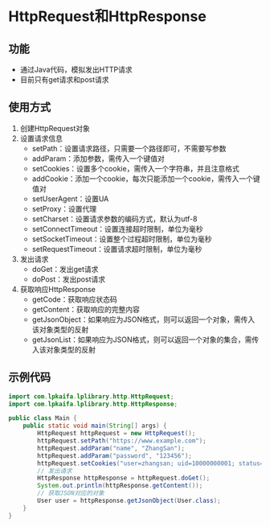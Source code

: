 # HttpRequest和HttpResponse
## 功能
- 通过Java代码，模拟发出HTTP请求
- 目前只有get请求和post请求
## 使用方式
1. 创建HttpRequest对象
2. 设置请求信息
    - setPath：设置请求路径，只需要一个路径即可，不需要写参数
    - addParam：添加参数，需传入一个键值对
    - setCookies：设置多个cookie，需传入一个字符串，并且注意格式
    - addCookie：添加一个cookie，每次只能添加一个cookie，需传入一个键值对
    - setUserAgent：设置UA
    - setProxy：设置代理
    - setCharset：设置请求参数的编码方式，默认为utf-8
    - setConnectTimeout：设置连接超时限制，单位为毫秒
    - setSocketTimeout：设置整个过程超时限制，单位为毫秒
    - setRequestTimeout：设置请求超时限制，单位为毫秒
3. 发出请求
    - doGet：发出get请求
    - doPost：发出post请求
4. 获取响应HttpResponse
    - getCode：获取响应状态码
    - getContent：获取响应的完整内容
    - getJsonObject：如果响应为JSON格式，则可以返回一个对象，需传入该对象类型的反射
    - getJsonList：如果响应为JSON格式，则可以返回一个对象的集合，需传入该对象类型的反射
## 示例代码

```Java
import com.lpkaifa.lplibrary.http.HttpRequest;
import com.lpkaifa.lplibrary.http.HttpResponse;

public class Main {
	public static void main(String[] args) {
		HttpRequest httpRequest = new HttpRequest();
		httpRequest.setPath("https://www.example.com");
		httpRequest.addParam("name", "ZhangSan");
		httpRequest.addParam("password", "123456");
		httpRequest.setCookies("user=zhangsan; uid=10000000001; status=1");
		// 发出请求
		HttpResponse httpResponse = httpRequest.doGet();
		System.out.println(httpResponse.getContent());
		// 获取JSON对应的对象
		User user = httpResponse.getJsonObject(User.class);
	}
}
```